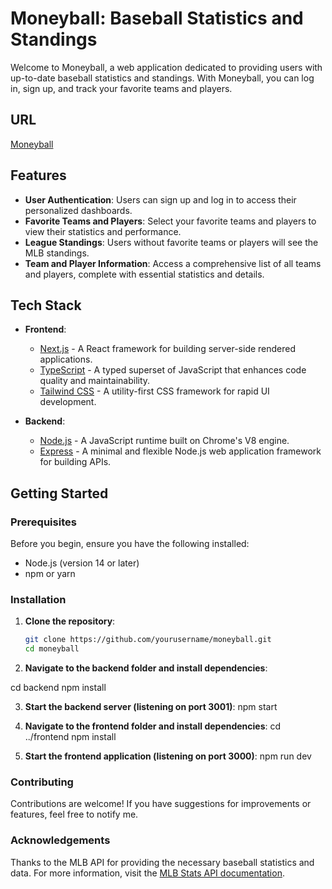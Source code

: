# Moneyball: Baseball Statistics and Standings

Welcome to Moneyball, a web application dedicated to providing users with up-to-date baseball statistics and standings. With Moneyball, you can log in, sign up, and track your favorite teams and players.

## URL

[Moneyball](https://moneyball.onrender.com)

## Features

- **User Authentication**: Users can sign up and log in to access their personalized dashboards.
- **Favorite Teams and Players**: Select your favorite teams and players to view their statistics and performance.
- **League Standings**: Users without favorite teams or players will see the MLB standings.
- **Team and Player Information**: Access a comprehensive list of all teams and players, complete with essential statistics and details.

## Tech Stack

- **Frontend**:

  - [Next.js](https://nextjs.org/) - A React framework for building server-side rendered applications.
  - [TypeScript](https://www.typescriptlang.org/) - A typed superset of JavaScript that enhances code quality and maintainability.
  - [Tailwind CSS](https://tailwindcss.com/) - A utility-first CSS framework for rapid UI development.

- **Backend**:
  - [Node.js](https://nodejs.org/) - A JavaScript runtime built on Chrome's V8 engine.
  - [Express](https://expressjs.com/) - A minimal and flexible Node.js web application framework for building APIs.

## Getting Started

### Prerequisites

Before you begin, ensure you have the following installed:

- Node.js (version 14 or later)
- npm or yarn

### Installation

1. **Clone the repository**:

   ```bash
   git clone https://github.com/yourusername/moneyball.git
   cd moneyball

   ```

2. **Navigate to the backend folder and install dependencies**:

cd backend
npm install

3. **Start the backend server (listening on port 3001)**:
   npm start

4. **Navigate to the frontend folder and install dependencies**:
   cd ../frontend
   npm install

5. **Start the frontend application (listening on port 3000)**:
   npm run dev

### Contributing

Contributions are welcome! If you have suggestions for improvements or features, feel free to notify me.

### Acknowledgements

Thanks to the MLB API for providing the necessary baseball statistics and data. For more information, visit the [MLB Stats API documentation](https://github.com/toddrob99/MLB-StatsAPI/wiki/Endpoints#url-httpsstatsapimlbcomapiverleague).
